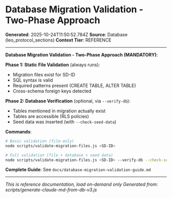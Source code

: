 # Database Migration Validation - Two-Phase Approach

**Generated**: 2025-10-24T11:50:52.784Z
**Source**: Database (leo_protocol_sections)
**Context Tier**: REFERENCE

---

**Database Migration Validation - Two-Phase Approach (MANDATORY)**:

**Phase 1: Static File Validation** (always runs):
- Migration files exist for SD-ID
- SQL syntax is valid
- Required patterns present (CREATE TABLE, ALTER TABLE)
- Cross-schema foreign keys detected

**Phase 2: Database Verification** (optional, via `--verify-db`):
- Tables mentioned in migration actually exist
- Tables are accessible (RLS policies)
- Seed data was inserted (with `--check-seed-data`)

**Commands**:
```bash
# Basic validation (file-only)
node scripts/validate-migration-files.js <SD-ID>

# Full validation (file + database + seed data)
node scripts/validate-migration-files.js <SD-ID> --verify-db --check-seed-data
```

**Complete Guide**: See `docs/database-migration-validation-guide.md`

---

*This is reference documentation, load on-demand only*
*Generated from: scripts/generate-claude-md-from-db-v3.js*
